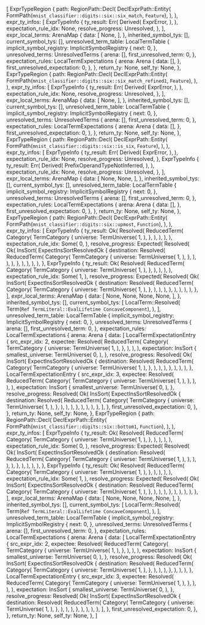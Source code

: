 [
    ExprTypeRegion {
        path: RegionPath::Decl(
            DeclExprPath::Entity(
                FormPath(`mnist_classifier::digits::six::six_match`, `Feature`),
            ),
        ),
        expr_ty_infos: [
            ExprTypeInfo {
                ty_result: Err(
                    Derived(
                        ExprError,
                    ),
                ),
                expectation_rule_idx: None,
                resolve_progress: Unresolved,
            },
        ],
        expr_local_terms: ArenaMap {
            data: [
                None,
            ],
        },
        inherited_symbol_tys: [],
        current_symbol_tys: [],
        unresolved_term_table: LocalTermTable {
            implicit_symbol_registry: ImplicitSymbolRegistry {
                next: 0,
            },
            unresolved_terms: UnresolvedTerms {
                arena: [],
                first_unresolved_term: 0,
            },
            expectation_rules: LocalTermExpectations {
                arena: Arena {
                    data: [],
                },
                first_unresolved_expectation: 0,
            },
        },
        return_ty: None,
        self_ty: None,
    },
    ExprTypeRegion {
        path: RegionPath::Decl(
            DeclExprPath::Entity(
                FormPath(`mnist_classifier::digits::six::six_match_refined1`, `Feature`),
            ),
        ),
        expr_ty_infos: [
            ExprTypeInfo {
                ty_result: Err(
                    Derived(
                        ExprError,
                    ),
                ),
                expectation_rule_idx: None,
                resolve_progress: Unresolved,
            },
        ],
        expr_local_terms: ArenaMap {
            data: [
                None,
            ],
        },
        inherited_symbol_tys: [],
        current_symbol_tys: [],
        unresolved_term_table: LocalTermTable {
            implicit_symbol_registry: ImplicitSymbolRegistry {
                next: 0,
            },
            unresolved_terms: UnresolvedTerms {
                arena: [],
                first_unresolved_term: 0,
            },
            expectation_rules: LocalTermExpectations {
                arena: Arena {
                    data: [],
                },
                first_unresolved_expectation: 0,
            },
        },
        return_ty: None,
        self_ty: None,
    },
    ExprTypeRegion {
        path: RegionPath::Decl(
            DeclExprPath::Entity(
                FormPath(`mnist_classifier::digits::six::is_six`, `Feature`),
            ),
        ),
        expr_ty_infos: [
            ExprTypeInfo {
                ty_result: Err(
                    Derived(
                        ExprError,
                    ),
                ),
                expectation_rule_idx: None,
                resolve_progress: Unresolved,
            },
            ExprTypeInfo {
                ty_result: Err(
                    Derived(
                        PrefixOperandTypeNotInferred,
                    ),
                ),
                expectation_rule_idx: None,
                resolve_progress: Unresolved,
            },
        ],
        expr_local_terms: ArenaMap {
            data: [
                None,
                None,
            ],
        },
        inherited_symbol_tys: [],
        current_symbol_tys: [],
        unresolved_term_table: LocalTermTable {
            implicit_symbol_registry: ImplicitSymbolRegistry {
                next: 0,
            },
            unresolved_terms: UnresolvedTerms {
                arena: [],
                first_unresolved_term: 0,
            },
            expectation_rules: LocalTermExpectations {
                arena: Arena {
                    data: [],
                },
                first_unresolved_expectation: 0,
            },
        },
        return_ty: None,
        self_ty: None,
    },
    ExprTypeRegion {
        path: RegionPath::Decl(
            DeclExprPath::Entity(
                FormPath(`mnist_classifier::digits::six::upmost`, `Function`),
            ),
        ),
        expr_ty_infos: [
            ExprTypeInfo {
                ty_result: Ok(
                    Resolved(
                        ReducedTerm(
                            Category(
                                TermCategory {
                                    universe: TermUniverse(
                                        1,
                                    ),
                                },
                            ),
                        ),
                    ),
                ),
                expectation_rule_idx: Some(
                    0,
                ),
                resolve_progress: Expected(
                    Resolved(
                        Ok(
                            InsSort(
                                ExpectInsSortResolvedOk {
                                    destination: Resolved(
                                        ReducedTerm(
                                            Category(
                                                TermCategory {
                                                    universe: TermUniverse(
                                                        1,
                                                    ),
                                                },
                                            ),
                                        ),
                                    ),
                                },
                            ),
                        ),
                    ),
                ),
            },
            ExprTypeInfo {
                ty_result: Ok(
                    Resolved(
                        ReducedTerm(
                            Category(
                                TermCategory {
                                    universe: TermUniverse(
                                        1,
                                    ),
                                },
                            ),
                        ),
                    ),
                ),
                expectation_rule_idx: Some(
                    1,
                ),
                resolve_progress: Expected(
                    Resolved(
                        Ok(
                            InsSort(
                                ExpectInsSortResolvedOk {
                                    destination: Resolved(
                                        ReducedTerm(
                                            Category(
                                                TermCategory {
                                                    universe: TermUniverse(
                                                        1,
                                                    ),
                                                },
                                            ),
                                        ),
                                    ),
                                },
                            ),
                        ),
                    ),
                ),
            },
        ],
        expr_local_terms: ArenaMap {
            data: [
                None,
                None,
                None,
                None,
            ],
        },
        inherited_symbol_tys: [],
        current_symbol_tys: [
            LocalTerm::Resolved(
                Term(`Ref TermLiteral::EvalLifetime ConcaveComponent`),
            ),
        ],
        unresolved_term_table: LocalTermTable {
            implicit_symbol_registry: ImplicitSymbolRegistry {
                next: 0,
            },
            unresolved_terms: UnresolvedTerms {
                arena: [],
                first_unresolved_term: 0,
            },
            expectation_rules: LocalTermExpectations {
                arena: Arena {
                    data: [
                        LocalTermExpectationEntry {
                            src_expr_idx: 2,
                            expectee: Resolved(
                                ReducedTerm(
                                    Category(
                                        TermCategory {
                                            universe: TermUniverse(
                                                1,
                                            ),
                                        },
                                    ),
                                ),
                            ),
                            expectation: InsSort {
                                smallest_universe: TermUniverse(
                                    0,
                                ),
                            },
                            resolve_progress: Resolved(
                                Ok(
                                    InsSort(
                                        ExpectInsSortResolvedOk {
                                            destination: Resolved(
                                                ReducedTerm(
                                                    Category(
                                                        TermCategory {
                                                            universe: TermUniverse(
                                                                1,
                                                            ),
                                                        },
                                                    ),
                                                ),
                                            ),
                                        },
                                    ),
                                ),
                            ),
                        },
                        LocalTermExpectationEntry {
                            src_expr_idx: 3,
                            expectee: Resolved(
                                ReducedTerm(
                                    Category(
                                        TermCategory {
                                            universe: TermUniverse(
                                                1,
                                            ),
                                        },
                                    ),
                                ),
                            ),
                            expectation: InsSort {
                                smallest_universe: TermUniverse(
                                    0,
                                ),
                            },
                            resolve_progress: Resolved(
                                Ok(
                                    InsSort(
                                        ExpectInsSortResolvedOk {
                                            destination: Resolved(
                                                ReducedTerm(
                                                    Category(
                                                        TermCategory {
                                                            universe: TermUniverse(
                                                                1,
                                                            ),
                                                        },
                                                    ),
                                                ),
                                            ),
                                        },
                                    ),
                                ),
                            ),
                        },
                    ],
                },
                first_unresolved_expectation: 0,
            },
        },
        return_ty: None,
        self_ty: None,
    },
    ExprTypeRegion {
        path: RegionPath::Decl(
            DeclExprPath::Entity(
                FormPath(`mnist_classifier::digits::six::bottom1`, `Function`),
            ),
        ),
        expr_ty_infos: [
            ExprTypeInfo {
                ty_result: Ok(
                    Resolved(
                        ReducedTerm(
                            Category(
                                TermCategory {
                                    universe: TermUniverse(
                                        1,
                                    ),
                                },
                            ),
                        ),
                    ),
                ),
                expectation_rule_idx: Some(
                    0,
                ),
                resolve_progress: Expected(
                    Resolved(
                        Ok(
                            InsSort(
                                ExpectInsSortResolvedOk {
                                    destination: Resolved(
                                        ReducedTerm(
                                            Category(
                                                TermCategory {
                                                    universe: TermUniverse(
                                                        1,
                                                    ),
                                                },
                                            ),
                                        ),
                                    ),
                                },
                            ),
                        ),
                    ),
                ),
            },
            ExprTypeInfo {
                ty_result: Ok(
                    Resolved(
                        ReducedTerm(
                            Category(
                                TermCategory {
                                    universe: TermUniverse(
                                        1,
                                    ),
                                },
                            ),
                        ),
                    ),
                ),
                expectation_rule_idx: Some(
                    1,
                ),
                resolve_progress: Expected(
                    Resolved(
                        Ok(
                            InsSort(
                                ExpectInsSortResolvedOk {
                                    destination: Resolved(
                                        ReducedTerm(
                                            Category(
                                                TermCategory {
                                                    universe: TermUniverse(
                                                        1,
                                                    ),
                                                },
                                            ),
                                        ),
                                    ),
                                },
                            ),
                        ),
                    ),
                ),
            },
        ],
        expr_local_terms: ArenaMap {
            data: [
                None,
                None,
                None,
                None,
            ],
        },
        inherited_symbol_tys: [],
        current_symbol_tys: [
            LocalTerm::Resolved(
                Term(`Ref TermLiteral::EvalLifetime ConcaveComponent`),
            ),
        ],
        unresolved_term_table: LocalTermTable {
            implicit_symbol_registry: ImplicitSymbolRegistry {
                next: 0,
            },
            unresolved_terms: UnresolvedTerms {
                arena: [],
                first_unresolved_term: 0,
            },
            expectation_rules: LocalTermExpectations {
                arena: Arena {
                    data: [
                        LocalTermExpectationEntry {
                            src_expr_idx: 2,
                            expectee: Resolved(
                                ReducedTerm(
                                    Category(
                                        TermCategory {
                                            universe: TermUniverse(
                                                1,
                                            ),
                                        },
                                    ),
                                ),
                            ),
                            expectation: InsSort {
                                smallest_universe: TermUniverse(
                                    0,
                                ),
                            },
                            resolve_progress: Resolved(
                                Ok(
                                    InsSort(
                                        ExpectInsSortResolvedOk {
                                            destination: Resolved(
                                                ReducedTerm(
                                                    Category(
                                                        TermCategory {
                                                            universe: TermUniverse(
                                                                1,
                                                            ),
                                                        },
                                                    ),
                                                ),
                                            ),
                                        },
                                    ),
                                ),
                            ),
                        },
                        LocalTermExpectationEntry {
                            src_expr_idx: 3,
                            expectee: Resolved(
                                ReducedTerm(
                                    Category(
                                        TermCategory {
                                            universe: TermUniverse(
                                                1,
                                            ),
                                        },
                                    ),
                                ),
                            ),
                            expectation: InsSort {
                                smallest_universe: TermUniverse(
                                    0,
                                ),
                            },
                            resolve_progress: Resolved(
                                Ok(
                                    InsSort(
                                        ExpectInsSortResolvedOk {
                                            destination: Resolved(
                                                ReducedTerm(
                                                    Category(
                                                        TermCategory {
                                                            universe: TermUniverse(
                                                                1,
                                                            ),
                                                        },
                                                    ),
                                                ),
                                            ),
                                        },
                                    ),
                                ),
                            ),
                        },
                    ],
                },
                first_unresolved_expectation: 0,
            },
        },
        return_ty: None,
        self_ty: None,
    },
]